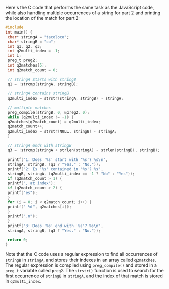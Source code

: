 Here's the C code that performs the same task as the JavaScript code, while also handling multiple occurrences of a string for part 2 and printing the location of the match for part 2:
```c
#include 
int main() {
 char* stringA = "tacoloco";
 char* stringB = "co";
 int q1, q2, q3;
 int q2multi_index = -1;
 int i;
 preg_t preg2;
 int q2matches[5];
 int q2match_count = 0;
 
 // stringA starts with stringB
 q1 = !strcmp(stringA, stringB);
 
 // stringA contains stringB
 q2multi_index = strstr(stringA, stringB) - stringA;
 
 // multiple matches
 preg_compile(stringB, 0, &preg2, 0);
 while (q2multi_index != -1) {
 q2matches[q2match_count] = q2multi_index;
 q2match_count++;
 q2multi_index = strstr(NULL, stringB) - stringA;
 }
 
 // stringA ends with stringB
 q3 = !strcmp(stringA + strlen(stringA) - strlen(stringB), stringB);
 
 printf("1: Does '%s' start with '%s'? %s\n",
 stringA, stringB, (q1 ? "Yes." : "No."));
 printf("2: Is '%s' contained in '%s'? %s",
 stringB, stringA, (q2multi_index == -1 ? "No" : "Yes"));
 if (q2match_count > 1) {
 printf(", at index");
 if (q2match_count > 2) {
 printf("es");
 }
 for (i = 0; i < q2match_count; i++) {
 printf(" %d", q2matches[i]);
 }
 printf(".n");
 }
 printf("3: Does '%s' end with '%s'? %s\n",
 stringA, stringB, (q3 ? "Yes." : "No."));
 
 return 0;
}
```
Note that the C code uses a regular expression to find all occurrences of `stringB` in `stringA`, and stores their indexes in an array called `q2matches`. The regular expression is compiled using `preg_compile()` and stored in a `preg_t` variable called `preg2`. The `strstr()` function is used to search for the first occurrence of `stringB` in `stringA`, and the index of that match is stored in `q2multi_index`.

